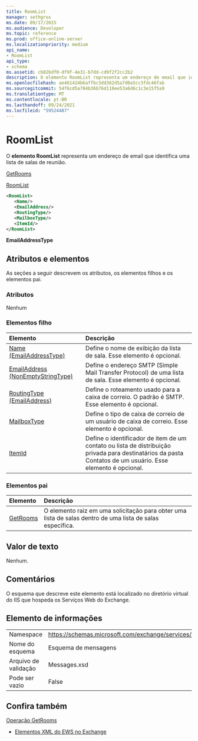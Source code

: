 ```yaml
---
title: RoomList
manager: sethgros
ms.date: 09/17/2015
ms.audience: Developer
ms.topic: reference
ms.prod: office-online-server
ms.localizationpriority: medium
api_name:
- RoomList
api_type:
- schema
ms.assetid: cb02bdf0-df9f-4e31-b7dd-cd9f2f2cc2b2
description: O elemento RoomList representa um endereço de email que identifica uma lista de salas de reunião.
ms.openlocfilehash: ae461424b6affbc3dd362d5a7d0a5cc3fdc46fab
ms.sourcegitcommit: 54f6cd5a704b36b76d110ee53a6d6c1c3e15f5a9
ms.translationtype: MT
ms.contentlocale: pt-BR
ms.lasthandoff: 09/24/2021
ms.locfileid: "59524487"
---
```

# <a name="roomlist"></a>RoomList

O **elemento RoomList** representa um endereço de email que identifica uma lista de salas de reunião. 
  
[GetRooms](getrooms.md)
  
[RoomList](roomlist.md)
  
```XML
<RoomList>
   <Name/>
   <EmailAddress/>
   <RoutingType/>
   <MailboxType/>
   <ItemId/>
</RoomList>
```

 **EmailAddressType**
## <a name="attributes-and-elements"></a>Atributos e elementos

As seções a seguir descrevem os atributos, os elementos filhos e os elementos pai.
  
### <a name="attributes"></a>Atributos

Nenhum
  
### <a name="child-elements"></a>Elementos filho

|**Elemento**|**Descrição**|
|:-----|:-----|
|[Name (EmailAddressType)](name-emailaddresstype.md) <br/> |Define o nome de exibição da lista de sala. Esse elemento é opcional.  <br/> |
|[EmailAddress (NonEmptyStringType)](emailaddress-nonemptystringtype.md) <br/> |Define o endereço SMTP (Simple Mail Transfer Protocol) de uma lista de sala. Esse elemento é opcional.  <br/> |
|[RoutingType (EmailAddress)](routingtype-emailaddress.md) <br/> |Define o roteamento usado para a caixa de correio. O padrão é SMTP. Esse elemento é opcional.  <br/> |
|[MailboxType](mailboxtype.md) <br/> |Define o tipo de caixa de correio de um usuário de caixa de correio. Esse elemento é opcional.  <br/> |
|[ItemId](itemid.md) <br/> |Define o identificador de item de um contato ou lista de distribuição privada para destinatários da pasta Contatos de um usuário. Esse elemento é opcional.  <br/> |
   
### <a name="parent-elements"></a>Elementos pai

|**Elemento**|**Descrição**|
|:-----|:-----|
|[GetRooms](getrooms.md) <br/> |O elemento raiz em uma solicitação para obter uma lista de salas dentro de uma lista de salas específica.  <br/> |
   
## <a name="text-value"></a>Valor de texto

Nenhum.
  
## <a name="remarks"></a>Comentários

O esquema que descreve este elemento está localizado no diretório virtual do IIS que hospeda os Serviços Web do Exchange.
  
## <a name="element-information"></a>Elemento de informações

|||
|:-----|:-----|
|Namespace  <br/> |https://schemas.microsoft.com/exchange/services/2006/messages  <br/> |
|Nome do esquema  <br/> |Esquema de mensagens  <br/> |
|Arquivo de validação  <br/> |Messages.xsd  <br/> |
|Pode ser vazio  <br/> |False  <br/> |
   
## <a name="see-also"></a>Confira também



[Operação GetRooms](getrooms-operation.md)


- [Elementos XML do EWS no Exchange](ews-xml-elements-in-exchange.md)

